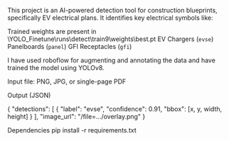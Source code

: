 This project is an AI-powered detection tool for construction blueprints, specifically EV electrical plans. It identifies key electrical symbols like:


Trained weights are present in \YOLO_Finetune\runs\detect\train9\weights\best.pt
EV Chargers (`evse`)
Panelboards (`panel`)
GFI Receptacles (`gfi`)


I have used roboflow for augmenting and annotating the data and have trained the model using YOLOv8.


 Input
file: PNG, JPG, or single-page PDF


 Output (JSON)

{
  "detections": [
    {
      "label": "evse",
      "confidence": 0.91,
      "bbox": [x, y, width, height]
    }
  ],
  "image_url": "/file=.../overlay.png"
}


Dependencies
pip install -r requirements.txt

